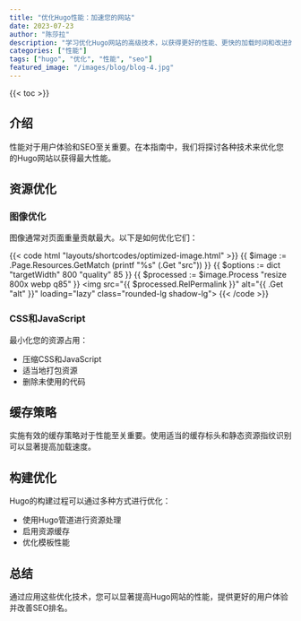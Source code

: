 ```yaml
---
title: "优化Hugo性能：加速您的网站"
date: 2023-07-23
author: "陈莎拉"
description: "学习优化Hugo网站的高级技术，以获得更好的性能、更快的加载时间和改进的用户体验。"
categories: ["性能"]
tags: ["hugo", "优化", "性能", "seo"]
featured_image: "/images/blog/blog-4.jpg"
---
```


{{< toc >}}

## 介绍

性能对于用户体验和SEO至关重要。在本指南中，我们将探讨各种技术来优化您的Hugo网站以获得最大性能。

## 资源优化

### 图像优化

图像通常对页面重量贡献最大。以下是如何优化它们：

{{< code html "layouts/shortcodes/optimized-image.html" >}}
{{ $image := .Page.Resources.GetMatch (printf "%s" (.Get "src")) }}
{{ $options := dict "targetWidth" 800 "quality" 85 }}
{{ $processed := $image.Process "resize 800x webp q85" }}
<img src="{{ $processed.RelPermalink }}"
     alt="{{ .Get "alt" }}"
     loading="lazy"
     class="rounded-lg shadow-lg">
{{< /code >}}

### CSS和JavaScript

最小化您的资源占用：
- 压缩CSS和JavaScript
- 适当地打包资源
- 删除未使用的代码

## 缓存策略

实施有效的缓存策略对于性能至关重要。使用适当的缓存标头和静态资源指纹识别可以显著提高加载速度。

## 构建优化

Hugo的构建过程可以通过多种方式进行优化：
- 使用Hugo管道进行资源处理
- 启用资源缓存
- 优化模板性能

## 总结

通过应用这些优化技术，您可以显著提高Hugo网站的性能，提供更好的用户体验并改善SEO排名。
